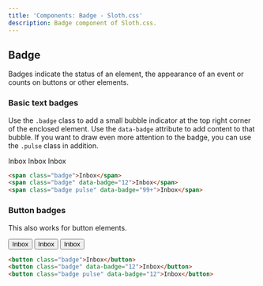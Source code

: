 ```yaml
---
title: 'Components: Badge - Sloth.css'
description: Badge component of Sloth.css.
---
```


## Badge

Badges indicate the status of an element, the appearance of an event or counts on buttons or other elements.

### Basic text badges

Use the `.badge` class to add a small bubble indicator at the top right corner of the enclosed element. Use the `data-badge` attribute to add content to that bubble. If you want to draw even more attention to the badge, you can use the `.pulse` class in addition.

<div class="demo flex gap-8">
  <span class="badge">Inbox</span>
  <span class="badge" data-badge="12">Inbox</span>
  <span class="badge pulse" data-badge="99+">Inbox</span>
</div>

```html
<span class="badge">Inbox</span>
<span class="badge" data-badge="12">Inbox</span>
<span class="badge pulse" data-badge="99+">Inbox</span>
```

### Button badges

This also works for button elements.

<div class="demo flex gap-8">
  <button class="badge">Inbox</button>
  <button class="badge" data-badge="12">Inbox</button>
  <button class="badge pulse" data-badge="12">Inbox</button>
</div>

```html
<button class="badge">Inbox</button>
<button class="badge" data-badge="12">Inbox</button>
<button class="badge pulse" data-badge="12">Inbox</button>
```
